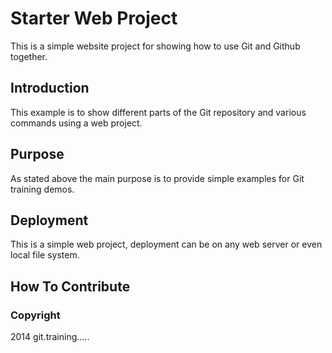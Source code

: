 # Starter Web Project

This is a simple website project for showing how to use Git and Github together.
## Introduction

This example is to show different parts of the Git repository and various commands using a web project.

## Purpose

As stated above the main purpose is to provide simple examples for Git training demos.

## Deployment

This is a simple web project, deployment can be on any web server or even local file system.

## How To Contribute

### Copyright
2014 git.training.....